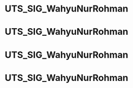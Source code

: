 # UTS_SIG_WahyuNurRohman
# UTS_SIG_WahyuNurRohman
# UTS_SIG_WahyuNurRohman
# UTS_SIG_WahyuNurRohman
